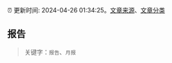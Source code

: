 :alarm_clock: 更新时间: 2024-04-26 01:34:25。[文章来源](/README.md)、[文章分类](/TAGS.md)

## 报告


> 关键字：`报告`、`月报`



